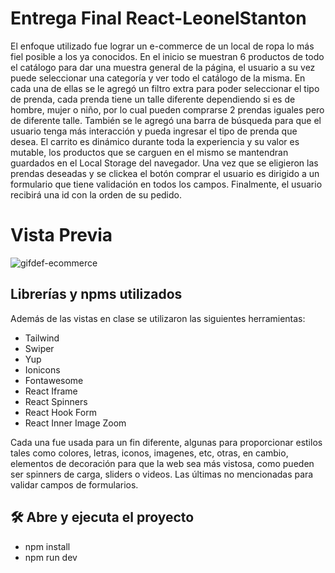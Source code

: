 # Entrega Final React-LeonelStanton

El enfoque utilizado fue lograr un e-commerce de un local de ropa lo más fiel posible a los ya conocidos. En el inicio se muestran 6 productos de todo el catálogo para dar una muestra general de la página, el usuario a su vez puede seleccionar una categoría y ver todo el catálogo de la misma. En cada una de ellas se le agregó un filtro extra para poder seleccionar el tipo de prenda, cada prenda tiene un talle diferente dependiendo si es de hombre, mujer o niño, por lo cual pueden comprarse 2 prendas iguales pero de diferente talle. 
También se le agregó una barra de búsqueda para que el usuario tenga más interacción y pueda ingresar el tipo de prenda que desea.
El carrito es dinámico durante toda la experiencia y su valor es mutable, los productos que se carguen en el mismo se mantendran guardados en el Local Storage del navegador. Una vez que se eligieron las prendas deseadas y se clickea el botón comprar el usuario es dirigido a un formulario que tiene validación en todos los campos. Finalmente, el usuario recibirá una id con la orden de su pedido.

# Vista Previa

![gifdef-ecommerce](https://github.com/LeonelStanton/EntregaFinalStanton/assets/117367216/0a17aea9-1e8f-459b-a974-47bbb329781d)


## Librerías y npms utilizados

 Además de las vistas en clase se utilizaron las siguientes herramientas:

* Tailwind
* Swiper
* Yup
* Ionicons
* Fontawesome
* React Iframe
* React Spinners
* React Hook Form
* React Inner Image Zoom

Cada una fue usada para un fin diferente, algunas para proporcionar estilos tales como colores, letras, iconos, imagenes, etc, otras, en cambio, elementos de decoración para que la web sea más vistosa, como pueden ser spinners de carga, sliders o videos. Las últimas no mencionadas para validar campos de formularios.

## 🛠️ Abre y ejecuta el proyecto

- npm install
- npm run dev
